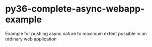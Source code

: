 # py36-complete-async-webapp-example
Example for pushing async nature to maximum extent possible in an ordinary web application
